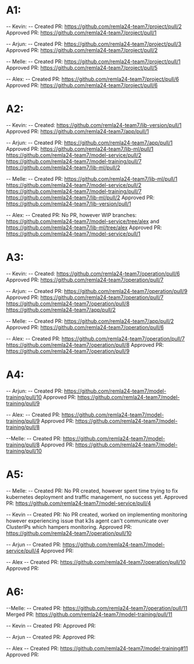 # A1:

-- Kevin: --
Created PR: https://github.com/remla24-team7/project/pull/2
Approved PR: https://github.com/remla24-team7/project/pull/1

-- Arjun: --
Created PR: https://github.com/remla24-team7/project/pull/3
Approved PR: https://github.com/remla24-team7/project/pull/2

-- Melle: --
Created PR: https://github.com/remla24-team7/project/pull/1
Approved PR: https://github.com/remla24-team7/project/pull/5

-- Alex: --
Created PR: https://github.com/remla24-team7/project/pull/6
Approved PR: https://github.com/remla24-team7/project/pull/6

# A2: 

-- Kevin: --
Created: https://github.com/remla24-team7/lib-version/pull/1
Approved PR: https://github.com/remla24-team7/app/pull/1

-- Arjun: --
Created PR: https://github.com/remla24-team7/app/pull/1
Approved PR: https://github.com/remla24-team7/lib-ml/pull/1
https://github.com/remla24-team7/model-service/pull/2
https://github.com/remla24-team7/model-training/pull/7
https://github.com/remla24-team7/lib-ml/pull/2

-- Melle: -- 
Created PR: https://github.com/remla24-team7/lib-ml/pull/1 https://github.com/remla24-team7/model-service/pull/2
https://github.com/remla24-team7/model-training/pull/7
https://github.com/remla24-team7/lib-ml/pull/2
Approved PR: https://github.com/remla24-team7/lib-version/pull/1

-- Alex: --
Created PR: No PR, however WIP branches: https://github.com/remla24-team7/model-service/tree/alex and https://github.com/remla24-team7/lib-ml/tree/alex
Approved PR: https://github.com/remla24-team7/model-service/pull/1

# A3:

-- Kevin: --
Created: https://github.com/remla24-team7/operation/pull/6
Approved PR: https://github.com/remla24-team7/operation/pull/7

-- Arjun: --
Created PR: https://github.com/remla24-team7/operation/pull/9
Approved PR: https://github.com/remla24-team7/operation/pull/7 https://github.com/remla24-team7/operation/pull/8 https://github.com/remla24-team7/app/pull/2

-- Melle: -- 
Created PR: https://github.com/remla24-team7/app/pull/2
Approved PR: https://github.com/remla24-team7/operation/pull/6

-- Alex: --
Created PR: https://github.com/remla24-team7/operation/pull/7 https://github.com/remla24-team7/operation/pull/8
Approved PR: https://github.com/remla24-team7/operation/pull/9


# A4: 

-- Arjun: --
Created PR: https://github.com/remla24-team7/model-training/pull/10
Approved PR: https://github.com/remla24-team7/model-training/pull/9

-- Alex: --
Created PR: https://github.com/remla24-team7/model-training/pull/9
Approved PR: https://github.com/remla24-team7/model-training/pull/8

--Melle: --
Created PR: https://github.com/remla24-team7/model-training/pull/8
Approved PR: https://github.com/remla24-team7/model-training/pull/10


# A5:
-- Melle: --
Created PR: No PR created, however spent time trying to fix kubernetes deployment and traffic management, no success yet.
Approved PR: https://github.com/remla24-team7/model-service/pull/4

-- Kevin --
Created PR: No PR created, worked on implementing monitoring however experiencing issue that k3s agent can't communicate over ClusterIPs which hampers monitoring.
Approved PR: https://github.com/remla24-team7/operation/pull/10

-- Arjun --
Created PR: https://github.com/remla24-team7/model-service/pull/4
Approved PR: 

-- Alex --
Created PR: https://github.com/remla24-team7/operation/pull/10
Approved PR: 


# A6:
--Melle: --
Created PR: https://github.com/remla24-team7/operation/pull/11
Merged PR: https://github.com/remla24-team7/model-training/pull/11

-- Kevin --
Created PR: 
Approved PR: 

-- Arjun --
Created PR: 
Approved PR: 

-- Alex --
Created PR: https://github.com/remla24-team7/model-training#11
Approved PR: 
